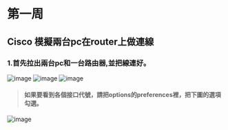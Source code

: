 # 第一周
## Cisco 模擬兩台pc在router上做連線
### 1.首先拉出兩台pc和一台路由器,並把線連好。
![image]()
![image]()
![image]()
> #### 如果要看到各個接口代號，請把options的preferences裡，把下圖的選項勾選。 
![image]()